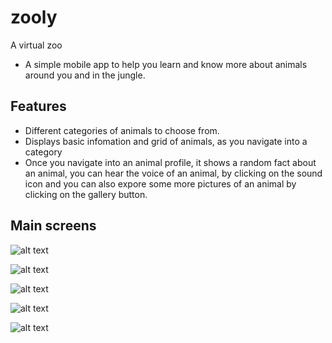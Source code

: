 # zooly
A virtual zoo

- A simple mobile app to help you learn and know more about animals around you and in the jungle.

## Features
- Different categories of animals to choose from.
- Displays basic infomation and grid of animals, as you navigate into a category
- Once you navigate into an animal profile, it shows a random fact about an animal, you can hear the voice of an animal, by clicking on the sound icon and you can also expore some more pictures of an animal by clicking on the gallery button.


## Main screens


![alt text](https://raw.githubusercontent.com/Nirav1210/zooly/master/assets/screenshots/zooly-1.png "screenshot of intro screen")

![alt text](https://raw.githubusercontent.com/Nirav1210/zooly/master/assets/screenshots/zooly-2.png "screenshot of categories screen")

![alt text](https://raw.githubusercontent.com/Nirav1210/zooly/master/assets/screenshots/zooly-3.png "screenshot of grid of animals in a category")

![alt text](https://raw.githubusercontent.com/Nirav1210/zooly/master/assets/screenshots/zooly-4.png "screenshot of profle of an animal- eagle")

![alt text](https://raw.githubusercontent.com/Nirav1210/zooly/master/assets/screenshots/zooly-4.png "screenshot of profle of an animal- lion")


 
